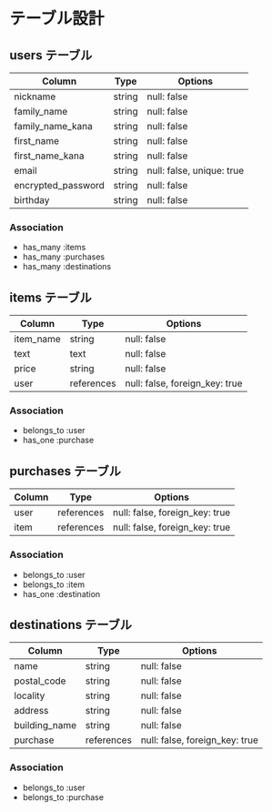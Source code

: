 # テーブル設計

## users テーブル

| Column             | Type   | Options                   |
| ------------------ | ------ | ------------------------- |
| nickname           | string | null: false               |
| family_name        | string | null: false               |
| family_name_kana   | string | null: false               |
| first_name         | string | null: false               |
| first_name_kana    | string | null: false               |
| email              | string | null: false, unique: true |
| encrypted_password | string | null: false               |
| birthday           | string | null: false               |

### Association

- has_many :items
- has_many :purchases
- has_many :destinations

## items テーブル

| Column    | Type       | Options                        |
| --------- | ---------- | ------------------------------ |
| item_name | string     | null: false                    |
| text      | text       | null: false                    |
| price     | string     | null: false                    |
| user      | references | null: false, foreign_key: true |

### Association

- belongs_to :user
- has_one    :purchase

## purchases テーブル

| Column | Type       | Options                        |
| ------ | ---------- | ------------------------------ |
| user   | references | null: false, foreign_key: true |
| item   | references | null: false, foreign_key: true |

### Association

- belongs_to :user
- belongs_to :item
- has_one    :destination  

## destinations テーブル

| Column        | Type       | Options                        |
| ------------- | ---------- | ------------------------------ |
| name          | string     | null: false                    |
| postal_code   | string     | null: false                    |
| locality      | string     | null: false                    |
| address       | string     | null: false                    |
| building_name | string     | null: false                    |
| purchase      | references | null: false, foreign_key: true |

### Association

- belongs_to :user
- belongs_to :purchase

